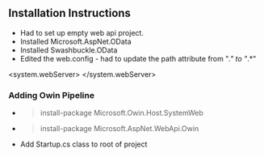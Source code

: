 ## Installation Instructions

* Had to set up empty web api project.
* Installed Microsoft.AspNet.OData
* Installed Swashbuckle.OData
* Edited the web.config - had to update the path attribute from "*." to "*.*"

<system.webServer>
	<handlers>
		<remove name="ExtensionlessUrlHandler-Integrated-4.0" />
		<remove name="OPTIONSVerbHandler" />
		<remove name="TRACEVerbHandler" />
		<add name="ExtensionlessUrlHandler-Integrated-4.0" path="*.*" verb="*" type="System.Web.Handlers.TransferRequestHandler" preCondition="integratedMode,runtimeVersionv4.0" />
	</handlers>
</system.webServer>

### Adding Owin Pipeline

* >install-package Microsoft.Owin.Host.SystemWeb
* >install-package Microsoft.AspNet.WebApi.Owin
* Add Startup.cs class to root of project